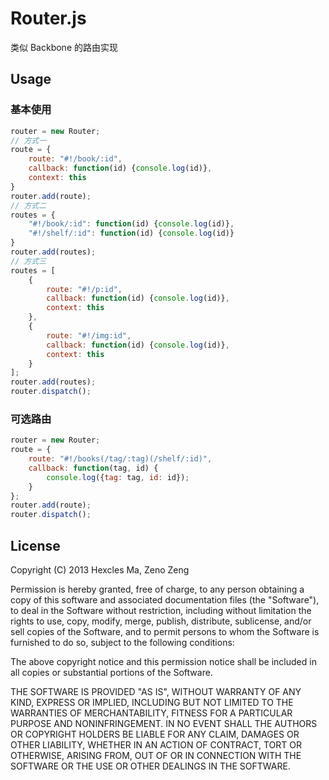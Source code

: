 # Router.js

类似 Backbone 的路由实现

## Usage

### 基本使用

```javascript
router = new Router;
// 方式一
route = {
    route: "#!/book/:id",
    callback: function(id) {console.log(id)},
    context: this
}
router.add(route);
// 方式二
routes = {
    "#!/book/:id": function(id) {console.log(id)},
    "#!/shelf/:id": function(id) {console.log(id)}
}
router.add(routes);
// 方式三
routes = [
    {
        route: "#!/p:id",
        callback: function(id) {console.log(id)},
        context: this
    },
    {
        route: "#!/img:id",
        callback: function(id) {console.log(id)},
        context: this
    }
];
router.add(routes);
router.dispatch();
```

### 可选路由

```javascript
router = new Router;
route = {
    route: "#!/books(/tag/:tag)(/shelf/:id)",
    callback: function(tag, id) {
        console.log({tag: tag, id: id});
    }
};
router.add(route);
router.dispatch();
```

## License

Copyright (C) 2013 Hexcles Ma, Zeno Zeng

Permission is hereby granted, free of charge, to any person obtaining a copy
of this software and associated documentation files (the "Software"), to deal
in the Software without restriction, including without limitation the rights
to use, copy, modify, merge, publish, distribute, sublicense, and/or sell
copies of the Software, and to permit persons to whom the Software is
furnished to do so, subject to the following conditions:

The above copyright notice and this permission notice shall be included in
all copies or substantial portions of the Software.

THE SOFTWARE IS PROVIDED "AS IS", WITHOUT WARRANTY OF ANY KIND, EXPRESS OR
IMPLIED, INCLUDING BUT NOT LIMITED TO THE WARRANTIES OF MERCHANTABILITY,
FITNESS FOR A PARTICULAR PURPOSE AND NONINFRINGEMENT. IN NO EVENT SHALL THE
AUTHORS OR COPYRIGHT HOLDERS BE LIABLE FOR ANY CLAIM, DAMAGES OR OTHER
LIABILITY, WHETHER IN AN ACTION OF CONTRACT, TORT OR OTHERWISE, ARISING FROM,
OUT OF OR IN CONNECTION WITH THE SOFTWARE OR THE USE OR OTHER DEALINGS IN
THE SOFTWARE.
